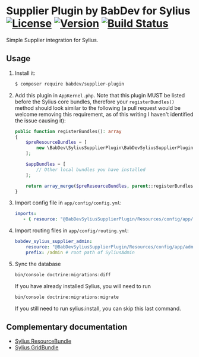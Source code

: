 # Supplier Plugin by BabDev for Sylius [![License](https://img.shields.io/packagist/l/babdev/supplier-plugin.svg)](https://packagist.org/packages/babdev/supplier-plugin) [![Version](https://img.shields.io/packagist/v/babdev/supplier-plugin.svg)](https://packagist.org/packages/babdev/supplier-plugin) [![Build Status](https://travis-ci.org/BabDev/supplier-plugin.svg?branch=master)](https://travis-ci.org/BabDev/supplier-plugin)

Simple Supplier integration for Sylius.

## Usage

1. Install it:

    ```bash
    $ composer require babdev/supplier-plugin
    ```
    
2. Add this plugin in `AppKernel.php`.  Note that this plugin MUST be listed before the Sylius core bundles, therefore your `registerBundles()` method should look similar to the following (a pull request would be welcome removing this requirement, as of this writing I haven't identified the issue causing it):

    ```php
    public function registerBundles(): array
    {
        $preResourceBundles = [
            new \BabDev\SyliusSupplierPlugin\BabDevSyliusSupplierPlugin(),
        ];

        $appBundles = [
            // Other local bundles you have installed
        ];

        return array_merge($preResourceBundles, parent::registerBundles(), $appBundles);
    }
    ```

3. Import config file in `app/config/config.yml`:

    ```yaml
    imports:
       - { resource: "@BabDevSyliusSupplierPlugin/Resources/config/app/config.yml" }
    ```

4. Import routing files in `app/config/routing.yml`:

    ```yaml
    babdev_sylius_supplier_admin:
        resource: "@BabDevSyliusSupplierPlugin/Resources/config/app/admin_routing.yml"
        prefix: /admin # root path of SyliusAdmin
    ```

5. Sync the database

    ```bash
    bin/console doctrine:migrations:diff 
    ```
    
    If you have already installed Sylius, you will need to run
    
    ```bash
    bin/console doctrine:migrations:migrate
    ```
    
    If you still need to run sylius:install, you can skip this last command.

## Complementary documentation

- [Sylius ResourceBundle](http://docs.sylius.org/en/latest/bundles/SyliusResourceBundle/)
- [Sylius GridBundle](http://docs.sylius.org/en/latest/bundles/SyliusGridBundle/)
